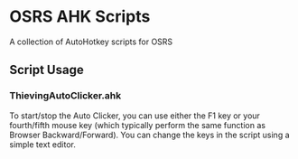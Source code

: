 # OSRS AHK Scripts
A collection of AutoHotkey scripts for OSRS

## Script Usage
### ThievingAutoClicker.ahk
To start/stop the Auto Clicker, you can use either the F1 key or your fourth/fifth mouse key (which typically perform the same function as Browser Backward/Forward). You can change the keys in the script using a simple text editor.
